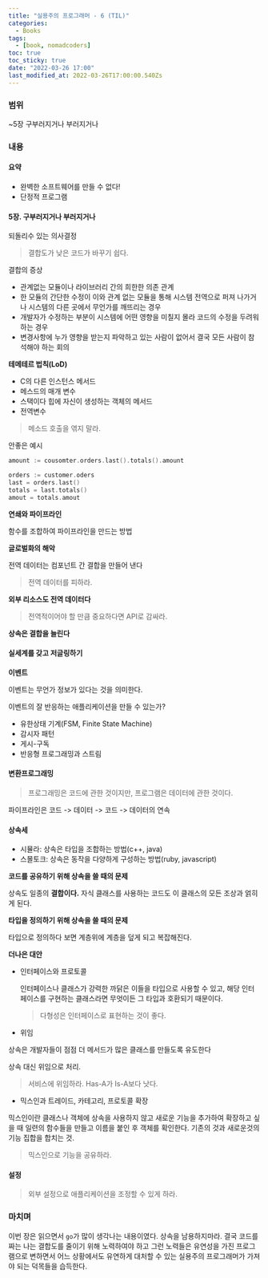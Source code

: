 ```yaml
---
title: "실용주의 프로그래머 - 6 (TIL)"
categories:
  - Books
tags:
  - [book, nomadcoders]
toc: true
toc_sticky: true
date: "2022-03-26 17:00"
last_modified_at: 2022-03-26T17:00:00.540Zs
---
```


### 범위 

~5장 구부러지거나 부러지거나

### 내용

#### **요약**

- 완벽한 소프트웨어를 만들 수 없다!
- 단정적 프로그램

#### 5장. 구부러지거나 부러지거나

되돌리수 있는 의사결정

> 결합도가 낮은 코드가 바꾸기 쉽다.

결합의 증상

* 관계없는 모듈이나 라이브러리 간의 희한한 의존 관계
* 한 모듈의 간단한 수정이 이와 관계 없는 모듈을 통해 시스템 전역으로 퍼져 나가거나 시스템의 다른 곳에서 무언가를 깨뜨리는 경우
* 개발자가 수정하는 부분이 시스템에 어떤 영향을 미칠지 몰라 코드의 수정을 두려워하는 경우
* 변경사항에 누가 영향을 받는지 파악하고 있는 사람이 없어서 결국 모든 사람이 참석해야 하는 회의

**테메테르 법칙(LoD)**

* C의 다른 인스턴스 메서드
* 메스드의 매개 변수
* 스택이다 힙에 자신이 생성하는 객체의 메서드
* 전역변수

> 메소드 호출을 엮지 말라.

안좋은 예시

```go
amount := cousomter.orders.last().totals().amount
```

```go
orders := customer.oders
last = orders.last()
totals = last.totals()
amout = totals.amout
```

**연쇄와 파이프라인**

함수를 조합하여 파이프라인을 만드는 방법

**글로벌화의 해악**

전역 데이터는 컴포넌트 간 결합을 만들어 낸다

> 전역 데이터를 피하라.

**외부 리소스도 전역 데이터다**

> 전역적이어야 할 만큼 중요하다면 API로 감싸라.

**상속은 결합을 늘린다**

#### 실세계를 갖고 저글링하기

**이벤트**

이벤트는 무언가 정보가 있다는 것을 의미한다.

이벤트의 잘 반응하는 애플리케이션을 만들 수 있는가?

* 유한상태 기계(FSM, Finite State Machine)
* 감시자 패턴
* 게시-구독
* 반응형 프로그래밍과 스트림

#### 변환프로그래밍

> 프로그래밍은 코드에 관한 것이지만, 프로그램은 데이터에 관한 것이다.

파이프라인은 코드 -> 데이터 -> 코드 -> 데이터의 연속

#### 상속세

* 시뮬라: 상속은 타입을 조합하는 방법(c++, java)
* 스몰토크: 상속은 동작을 다양하게 구성하는 방법(ruby, javascript)

**코드를 공유하기 위해 상속을 쓸 때의 문제**

상속도 일종의 **결합이다.** 자식 클래스를 사용하는 코드도 이 클래스의 모든 조상과 얽히게 된다.

**타입을 정의하기 위해 상속을 쓸 때의 문제**

타입으로 정의하다 보면 계층위에 계층을 덮게 되고 복잡해진다.

**더나은 대안**

* 인터페이스와 프로토콜

  인터페이스나 클래스가 강력한 까닭은 이들을 타입으로 사용할 수 있고, 해당 인터페이스를 구현하는 클래스라면 무엇이든 그 타입과 호환되기 때문이다.

  > 다형성은 인터페이스로 표현하는 것이 좋다.

* 위임

상속은 개발자들이 점점 더 메서드가 많은 클래스를 만들도록 유도한다

상속 대신 위임으로 처리.

> 서비스에 위임하라. Has-A가  Is-A보다 낫다.

* 믹스인과 트레이드, 카테고리, 프로토콜 확장

믹스인이란 클래스나 객체에 상속을 사용하지 않고 새로운 기능을 추가하여 확장하고 싶을 때  일련의 함수들을 만들고 이름을 붙인 후 객체를 확인한다. 기존의 것과 새로운것의 기능 집합을 합치는 것.

> 믹스인으로 기능을 공유하라.

#### 설정

> 외부 설정으로 애플리케이션을 조정할 수 있게 하라.

### 마치며

이번 장은 읽으면서 `go`가 많이 생각나는 내용이였다. 상속을 남용하지마라. 결국 코드를 짜는 나는 결합도를 줄이기 위해 노력하여야 하고 그런 노력들은 유연성을 가진 프로그램으로 변하면서 어느 상황에서도 유연하게 대처할 수 있는 실용주의 프로그래머가 가져야 되는 덕목들을 습득한다.

